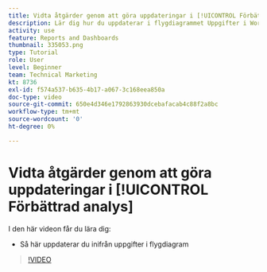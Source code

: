 ```yaml
---
title: Vidta åtgärder genom att göra uppdateringar i [!UICONTROL Förbättrad analys]
description: Lär dig hur du uppdaterar i flygdiagrammet Uppgifter i Workfront.
activity: use
feature: Reports and Dashboards
thumbnail: 335053.png
type: Tutorial
role: User
level: Beginner
team: Technical Marketing
kt: 8736
exl-id: f574a537-b635-4b17-a067-3c168eea850a
doc-type: video
source-git-commit: 650e4d346e1792863930dcebafacab4c88f2a8bc
workflow-type: tm+mt
source-wordcount: '0'
ht-degree: 0%

---
```


# Vidta åtgärder genom att göra uppdateringar i [!UICONTROL Förbättrad analys]

I den här videon får du lära dig:

* Så här uppdaterar du inifrån uppgifter i flygdiagram

>[!VIDEO](https://video.tv.adobe.com/v/335053/?quality=12&learn=on)
